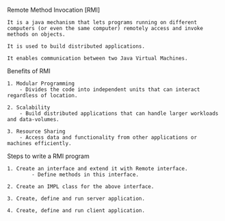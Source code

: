 Remote Method Invocation [RMI]

    It is a java mechanism that lets programs running on different computers (or even the same computer) remotely access and invoke methods on objects.

    It is used to build distributed applications.

    It enables communication between two Java Virtual Machines.

Benefits of RMI

    1. Modular Programming
        - Divides the code into independent units that can interact regardless of location.

    2. Scalability
        - Build distributed applications that can handle larger workloads and data-volumes.
    
    3. Resource Sharing
        - Access data and functionality from other applications or machines efficiently.

Steps to write a RMI program

    1. Create an interface and extend it with Remote interface.
            - Define methods in this interface.
    
    2. Create an IMPL class for the above interface.

    3. Create, define and run server application.

    4. Create, define and run client application.